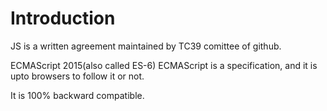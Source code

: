 # Introduction

JS is a written agreement maintained by TC39 comittee of github.

ECMAScript 2015(also called ES-6)
ECMAScript is a specification, and it is upto browsers to follow it or not.

It is 100% backward compatible.

